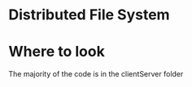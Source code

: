 Distributed File System
=======================

# Where to look

The majority of the code is in the clientServer folder
